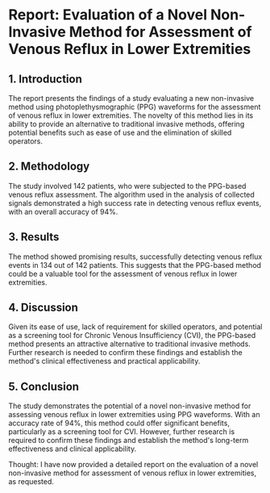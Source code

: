 # Report: Evaluation of a Novel Non-Invasive Method for Assessment of Venous Reflux in Lower Extremities

## 1. Introduction
The report presents the findings of a study evaluating a new non-invasive method using photoplethysmographic (PPG) waveforms for the assessment of venous reflux in lower extremities. The novelty of this method lies in its ability to provide an alternative to traditional invasive methods, offering potential benefits such as ease of use and the elimination of skilled operators.

## 2. Methodology
The study involved 142 patients, who were subjected to the PPG-based venous reflux assessment. The algorithm used in the analysis of collected signals demonstrated a high success rate in detecting venous reflux events, with an overall accuracy of 94%.

## 3. Results
The method showed promising results, successfully detecting venous reflux events in 134 out of 142 patients. This suggests that the PPG-based method could be a valuable tool for the assessment of venous reflux in lower extremities.

## 4. Discussion
Given its ease of use, lack of requirement for skilled operators, and potential as a screening tool for Chronic Venous Insufficiency (CVI), the PPG-based method presents an attractive alternative to traditional invasive methods. Further research is needed to confirm these findings and establish the method's clinical effectiveness and practical applicability.

## 5. Conclusion
The study demonstrates the potential of a novel non-invasive method for assessing venous reflux in lower extremities using PPG waveforms. With an accuracy rate of 94%, this method could offer significant benefits, particularly as a screening tool for CVI. However, further research is required to confirm these findings and establish the method's long-term effectiveness and clinical applicability.

Thought:
I have now provided a detailed report on the evaluation of a novel non-invasive method for assessment of venous reflux in lower extremities, as requested.